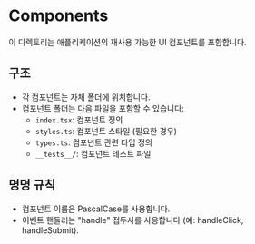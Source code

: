 # Components

이 디렉토리는 애플리케이션의 재사용 가능한 UI 컴포넌트를 포함합니다.

## 구조

- 각 컴포넌트는 자체 폴더에 위치합니다.
- 컴포넌트 폴더는 다음 파일을 포함할 수 있습니다:
  - `index.tsx`: 컴포넌트 정의
  - `styles.ts`: 컴포넌트 스타일 (필요한 경우)
  - `types.ts`: 컴포넌트 관련 타입 정의
  - `__tests__/`: 컴포넌트 테스트 파일

## 명명 규칙

- 컴포넌트 이름은 PascalCase를 사용합니다.
- 이벤트 핸들러는 "handle" 접두사를 사용합니다 (예: handleClick, handleSubmit).
